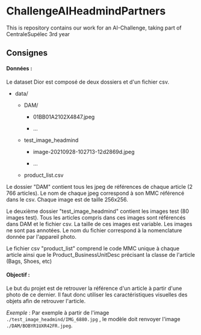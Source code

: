 # ChallengeAIHeadmindPartners
This is repository contains our work for an AI-Challenge, taking part of CentraleSupélec 3rd year


## Consignes
#### Données :

Le dataset Dior est composé de deux dossiers et d'un fichier csv.

- data/

   - DAM/

      - 01BB01A2102X4847.jpeg

      - ...

   - test_image_headmind

      - image-20210928-102713-12d2869d.jpeg

      - ...

   - product_list.csv

Le dossier "DAM" contient tous les jpeg de références de chaque article (2 766 articles). Le nom de chaque jpeg correspond à son MMC référencé dans le csv. Chaque image est de taille 256x256.

Le deuxième dossier "test_image_headmind" contient les images test (80 images test). Tous les articles compris dans ces images sont référencés dans DAM et le fichier csv. La taille de ces images est variable. Les images ne sont pas annotées. Le nom du fichier correspond à la nomenclature donnée par l'appareil photo.

Le fichier csv "product_list" comprend le code MMC unique à chaque article ainsi que le Product_BusinessUnitDesc précisant la classe de l'article (Bags, Shoes, etc)
 
 
#### Objectif :

Le but du projet est de retrouver la référence d'un article à partir d'une photo de ce dernier. Il faut donc utiliser les caractéristiques visuelles des objets afin de retrouver l'article.
 
*Exemple* : Par exemple à partir de l'image `./test_image_headmind/IMG_6880.jpg` , le modèle doit renvoyer l'image `./DAM/BOBYR1UXR42FR.jpeg`.
 